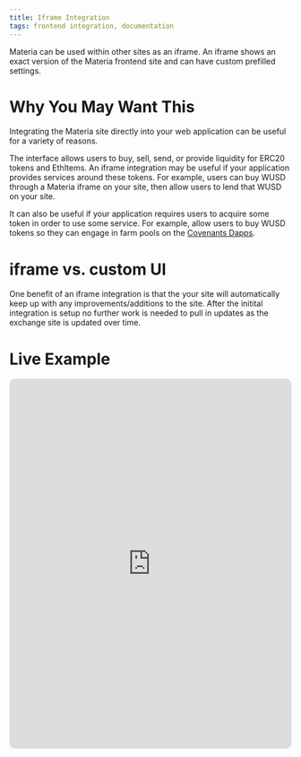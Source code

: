 ```yaml
---
title: Iframe Integration
tags: frontend integration, documentation
---
```


Materia can be used within other sites as an iframe. An iframe shows an exact version of the Materia frontend site and can have custom prefilled settings.

# Why You May Want This

Integrating the Materia site directly into your web application can be useful for a variety of reasons.

The interface allows users to buy, sell, send, or provide liquidity for ERC20 tokens and EthItems. An iframe integration may be useful if your application provides services around these tokens. For example, users can buy WUSD through a Materia iframe on your site, then allow users to lend that WUSD on your site.

It can also be useful if your application requires users to acquire some token in order to use some service. For example, allow users to buy WUSD tokens so they can engage in farm pools on the [Covenants Dapps](https://covenants.eth.link).

# iframe vs. custom UI

One benefit of an iframe integration is that the your site will automatically keep up with any improvements/additions to the site. After the initital integration is setup no further work is needed to pull in updates as the exchange site is updated over time.

# Live Example

<iframe src="https://materia.exchange/#/swap?exactField=input&exactAmount=1&inputCurrency=0x020810D775fC019480CD56ECb960389d3477039D" 
  id="materia-dex"
  height="660px"   
  width="100%"
  style="
    border: 0;
    margin: 0 auto;
    margin-bottom: .5rem;
    display: block;
    border-radius: 10px;
    max-width: 960px;
    min-width: 300px;
  "/>

# Add To Your Site

To include a Materia iframe within your site just add an iframe element within your website code and link to the Materia frontend.

Linking to a WUSD/GIL swap page would look something like this. To link to a token of your choice replace the address after "outputCurrency" with the token address of the token you want to link to.

```html
<iframe 
  id="materia-dex"
  src="https://materia.exchange/#/swap?outputCurrency=0x020810D775fC019480CD56ECb960389d3477039D" 
  height="660px"   
  width="100%"
  style="
    border: 0;
    margin: 0 auto;
    margin-bottom: .5rem;
    display: block;
    border-radius: 10px;
    max-width: 960px;
    min-width: 300px;
"/>
```

More custom linking documentation in the <Link to='/docs/materia/interface-integration/custom-interface-linking'>Custom Linking</Link> page.
